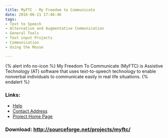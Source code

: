 ```yaml
---
title: MyFTC - My Freedom to Communicate
date: 2016-06-21 17:46:46
tags: 
- Text to Speech
- Alternative and Augmentative Communication
- General Tools
- Text input Projects
- Communication
- Using the Mouse

---
```


{% alert info no-icon %}
My Freedom To Communicate (MyFTC) is Assistive Technology (AT) software that uses text-to-speech technology to enable nonverbal individuals to communicate easily in real life situations.
{% endalert %}

<!-- more -->



### Links:
- <a href="http://www.oatsoft.org/Software/myftc/help">Help</a>
- <a href="mailto:Daryl@bigmutty.com">Contact Address</a>
- <a href="http://myftc.sourceforge.net/">Project Home Page</a>

### Download: http://sourceforge.net/projects/myftc/ 